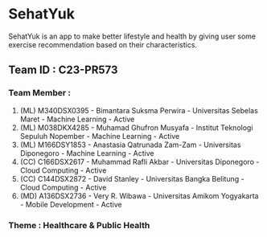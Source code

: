 # SehatYuk

SehatYuk is an app to make better lifestyle and health by giving user some exercise recommendation based on their characteristics.

## Team ID : C23-PR573
### Team Member	: 
1. (ML) M340DSX0395 - Bimantara Suksma Perwira - Universitas Sebelas Maret - Machine Learning - Active
2. (ML) M038DKX4285 - Muhamad Ghufron Musyafa - Institut Teknologi Sepuluh Nopember - Machine Learning - Active
3. (ML) M166DSY1853 - Anastasia Qatrunada Zam-Zam - Universitas Diponegoro - Machine Learning - Active
4. (CC) C166DSX2617 - Muhammad Rafli Akbar - Universitas Diponegoro - Cloud Computing - Active
5. (CC) C144DSX2872 - David Stanley - Universitas Bangka Belitung - Cloud Computing - Active
6. (MD) A136DSX2736  - Very R. Wibawa - Universitas Amikom Yogyakarta - Mobile Development - Active

### Theme : Healthcare & Public Health
